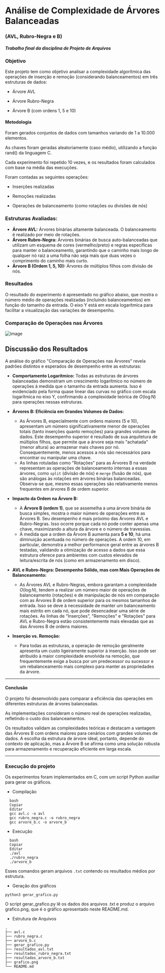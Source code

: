 # Análise de Complexidade de Árvores Balanceadas 
### (AVL, Rubro-Negra e B)
#### _Trabalho final da disciplina de Projeto de Arquivos_
### Objetivo
Este projeto tem como objetivo analisar a complexidade algorítmica das operações de inserção e remoção (considerando balanceamentos) em três estruturas de dados:

* Árvore AVL

* Árvore Rubro-Negra

* Árvore B (com ordens 1, 5 e 10)

#### Metodologia
Foram gerados conjuntos de dados com tamanhos variando de 1 a 10.000 elementos.

As chaves foram geradas aleatoriamente (caso médio), utilizando a função rand() da linguagem C.

Cada experimento foi repetido 10 vezes, e os resultados foram calculados com base na média das execuções.

Foram contadas as seguintes operações:

* Inserções realizadas

* Remoções realizadas

* Operações de balanceamento (como rotações ou divisões de nós)

### Estruturas Avaliadas:
* **Árvore AVL:** Árvores binárias altamente balanceada. O balanceamento é realizado por meio de rotações.
* **Árvore Rubro-Negra:** Árvores binárias de busca auto-balanceadas que utilizam um esquema de cores (vermelho/preto) e regras específicas para manter o balanceamento, garantindo que o caminho mais longo de qualquer nó raiz a uma folha não seja mais que duas vezes o comprimento do caminho mais curto.
* **Árvore B (Ordem 1, 5, 10):** Árvores de múltiplos filhos com divisão de nós.

### Resultados
O resultado do experimento é apresentado no gráfico abaixo, que mostra o número médio de operações realizadas (incluindo balanceamentos) em função do tamanho da entrada. O eixo Y está em escala logarítmica para facilitar a visualização das variações de desempenho.

### Comparação de Operações nas Árvores
![image](https://github.com/user-attachments/assets/4d4258ee-0c37-4a2d-8048-9665beeb6ff5)

## Discussão dos Resultados
A análise do gráfico "Comparação de Operações nas Árvores" revela padrões distintos e esperados de desempenho entre as estruturas:

* **Comportamento Logarítmico:** Todas as estruturas de árvores balanceadas demonstram um crescimento logarítmico no número de operações à medida que o tamanho da entrada aumenta. Isso é evidenciado pela forma quase linear das curvas no gráfico com escala logarítmica no eixo Y, confirmando a complexidade teórica de $O(\log N)$ para operações nessas estruturas.

* **Árvores B: Eficiência em Grandes Volumes de Dados:**
    * As Árvores B, especialmente com ordens maiores (5 e 10), apresentam um número significativamente menor de operações totais (tanto inserções quanto remoções) para grandes volumes de dados. Este desempenho superior é resultado de sua arquitetura de múltiplos filhos, que permite que a árvore seja mais "achatada" (menor altura) ao armazenar mais chaves por nó. Consequentemente, menos acessos a nós são necessários para encontrar ou manipular uma chave.
    * As linhas rotuladas como "Rotações" para as Árvores B na verdade representam as operações de balanceamento internas a essas árvores, como `split` (divisão de nós) e `merge` (fusão de nós), que são análogas às rotações em árvores binárias balanceadas. Observa-se que, mesmo essas operações são relativamente menos frequentes em árvores B de ordem superior.

* **Impacto da Ordem na Árvore B:**
    * A **Árvore B (ordem 1)**, que se assemelha a uma árvore binária de busca simples, mostra o maior número de operações entre as Árvores B. Seu desempenho é mais próximo das Árvores AVL e Rubro-Negras. Isso ocorre porque cada nó pode conter apenas uma chave, maximizando a altura da árvore e o número de travessias.
    * À medida que a ordem da Árvore B aumenta para **5 e 10**, há uma diminuição acentuada no número de operações. A ordem 10, em particular, demonstra a melhor performance geral entre as árvores B testadas, validando a otimização de acesso a dados que essa estrutura oferece para ambientes com custos elevados de leitura/escrita de nós (como em armazenamento em disco).

* **AVL e Rubro-Negra: Desempenho Sólido, mas com Mais Operações de Balanceamento:**
    * As Árvores AVL e Rubro-Negras, embora garantam a complexidade $O(\log N)$, tendem a realizar um número maior de operações de balanceamento (rotações) e de manipulação de nós em comparação com as Árvores B de ordem superior para os mesmos tamanhos de entrada. Isso se deve à necessidade de manter um balanceamento mais estrito em cada nó, que pode desencadear uma série de rotações. As linhas de "Inserções", "Remoções" e "Rotações" para AVL e Rubro-Negra estão consistentemente mais elevadas que as das Árvores B de ordens maiores.

* **Inserção vs. Remoção:**
    * Para todas as estruturas, a operação de remoção geralmente apresenta um custo ligeiramente superior à inserção. Isso pode ser atribuído à maior complexidade envolvida na remoção, que frequentemente exige a busca por um predecessor ou sucessor e um rebalanceamento mais complexo para manter as propriedades da árvore.

---

#### Conclusão
O projeto foi desenvolvido para comparar a eficiência das operações em diferentes estruturas de árvores balanceadas.

As implementações consideram o número real de operações realizadas, refletindo o custo dos balanceamentos.

Os resultados validam as complexidades teóricas e destacam a vantagem das Árvores B com ordens maiores para cenários com grandes volumes de dados. 
A escolha da estrutura de árvore ideal, portanto, depende do contexto de aplicação, mas a Árvore B se afirma como uma solução robusta para armazenamento e recuperação eficiente em larga escala.

---

### Execução do projeto
Os experimentos foram implementados em C, com um script Python auxiliar para gerar os gráficos.

* Compilação
```
  bash
  Copiar
  Editar
  gcc avl.c -o avl
  gcc rubro_negra.c -o rubro_negra
  gcc arvore_b.c -o arvore_b
```

* Execução
``` 
  bash
  Copiar
  Editar
  ./avl
  ./rubro_negra
  ./arvore_b
``` 
Esses comandos geram arquivos `.txt` contendo os resultados médios por estrutura.

* Geração dos gráficos
```
python3 gerar_grafico.py
```
O script gerar_grafico.py lê os dados dos arquivos .txt e produz o arquivo grafico.png, que é o gráfico apresentado neste README.md.

* Estrutura de Arquivos
```
.
├── avl.c
├── rubro_negra.c
├── arvore_b.c
├── gerar_grafico.py
├── resultados_avl.txt
├── resultados_rubro_negra.txt
├── resultados_arvore_b.txt
├── grafico.png
└── README.md
```

